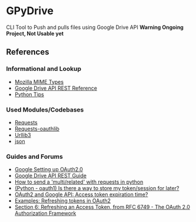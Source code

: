 # GPyDrive
CLI Tool to Push and pulls files using Google Drive API
**Warning Ongoing Project, Not Usable yet**


## References
### Informational and Lookup
* [Mozilla MIME Types](https://developer.mozilla.org/en-US/docs/Web/HTTP/Basics_of_HTTP/MIME_types)
* [Google Drive API REST Reference](https://developers.google.com/drive/v3/reference/)
* [Python Tips](http://book.pythontips.com/en/latest/index.html)
### Used Modules/Codebases
* [Requests](https://github.com/requests/requests)
* [Requests-oauthlib](https://github.com/requests/requests-oauthlib)
* [Urllib3](https://github.com/shazow/urllib3)
* [json](https://docs.python.org/3/library/json.html#json-to-py-table)
### Guides and Forums
* [Google Setting up OAuth2.0](https://developers.google.com/identity/protocols/OpenIDConnect#sendauthrequest)
* [Google Drive API REST Guide](https://developers.google.com/drive/v3/web/multipart-upload)
* [How to send a 'multi/related' with requests in python](https://stackoverflow.com/questions/15746558/how-to-send-a-multipart-related-with-requests-in-python)
* [(Python - oauth1) Is there a way to store my token/session for later?](https://www.reddit.com/r/redditdev/comments/6l9lpx/python_oauth1_is_there_a_way_to_store_my/)
* [OAuth2 and Google API: Access token expiration time?](https://stackoverflow.com/questions/13851157/oauth2-and-google-api-access-token-expiration-time)
* [Examples: Refreshing tokens in OAuth2](http://requests-oauthlib.readthedocs.io/en/latest/examples/real_world_example_with_refresh.html)
* [Section 6: Refreshing an Access Token, from RFC 6749 - The OAuth 2.0 Authorization Framework](https://tools.ietf.org/html/rfc6749#page-47)
